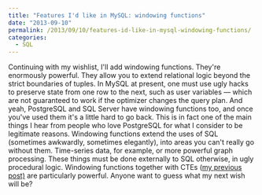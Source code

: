 ```yaml
---
title: "Features I'd like in MySQL: windowing functions"
date: "2013-09-10"
permalink: /2013/09/10/features-id-like-in-mysql-windowing-functions/
categories:
  - SQL
---
```

Continuing with my wishlist, I'll add windowing functions. They're enormously powerful. They allow you to extend relational logic beyond the strict boundaries of tuples. In MySQL at present, one must use ugly hacks to preserve state from one row to the next, such as user variables &#8212; which are not guaranteed to work if the optimizer changes the query plan. 
And yeah, PostgreSQL and SQL Server have windowing functions too, and once you've used them it's a little hard to go back. This is in fact one of the main things I hear from people who love PostgreSQL for what I consider to be legitimate reasons. 
Windowing functions extend the uses of SQL (sometimes awkwardly, sometimes elegantly), into areas you can't really go without them. Time-series data, for example, or more powerful graph processing. These things must be done externally to SQL otherwise, in ugly procedural logic. 
Windowing functions together with CTEs ([my previous post)][1] are particularly powerful. 
Anyone want to guess what my next wish will be?

 [1]: http://www.xaprb.com/blog/2013/09/09/features-id-like-to-see-in-mysql-ctes/ "Features I’d like to see in MySQL: CTEs"
